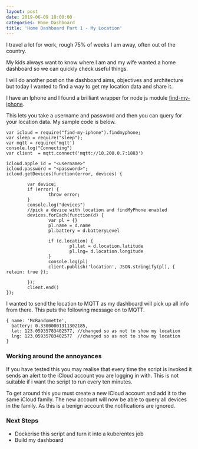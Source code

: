 ```yaml
---
layout: post
date: 2019-06-09 10:00:00
categories: Home Dashboard
title: 'Home Dashboard Part 1 - My Location'
---
```

I travel a lot for work, rough 75% of weeks I am away, often out of the country.

My kids always want to know where I am and my wife wanted a home dashboard so we can quickly check useful things.

I will do another post on the dashboard aims, objectives and architecture but today I wanted to find a way to get my location data and share it.
<!--more-->
I have an Iphone and I found a brilliant wrapper for node js module [find-my-iphone](https://www.npmjs.com/package/find-my-iphone).

This lets you take a username and password and then you can query for your location data. My sample code is below.

```
var icloud = require("find-my-iphone").findmyphone;
var sleep = require("sleep");
var mqtt = require('mqtt')
console.log("Connecting")
var client  = mqtt.connect('mqtt://10.200.0.7:1883')

icloud.apple_id = "<username>"
icloud.password = "<password>";
icloud.getDevices(function(error, devices) {

        var device;
        if (error) {
                throw error;
        }
        console.log("devices")
        //pick a device with location and findMyPhone enabled
        devices.forEach(function(d) {
                var pl = {}
                pl.name = d.name
                pl.battery = d.batteryLevel

                if (d.location) {
                        pl.lat = d.location.latitude
                        pl.lng= d.location.longitude
                }
                console.log(pl)
                client.publish('location', JSON.stringify(pl), { retain: true });

        });
        client.end()
});
```

I wanted to send the location to MQTT as my dashboard will pick up all info from there. This puts the following message on to MQTT.

```
{ name: 'McRandomette',
  battery: 0.33000001311302185,
  lat: 123.05935783402577, //changed so as not to show my location
  lng: 123.05935783402577  //changed so as not to show my location
}
```

### Working around the annoyances

If you have tested this you may realise that every time the script is invoked it sends an alert to the iCloud account you are logging in with. This is not suitable if i want the script to run every ten minutes.

To get around this you must create a new iCloud account and add it to the same iCloud family. The new account will now be able to query all devices in the family.  As this is a benign account the notifications are ignored.

### Next Steps
* Dockerise this script and turn it into a kuberentes job
* Build my dashboard
